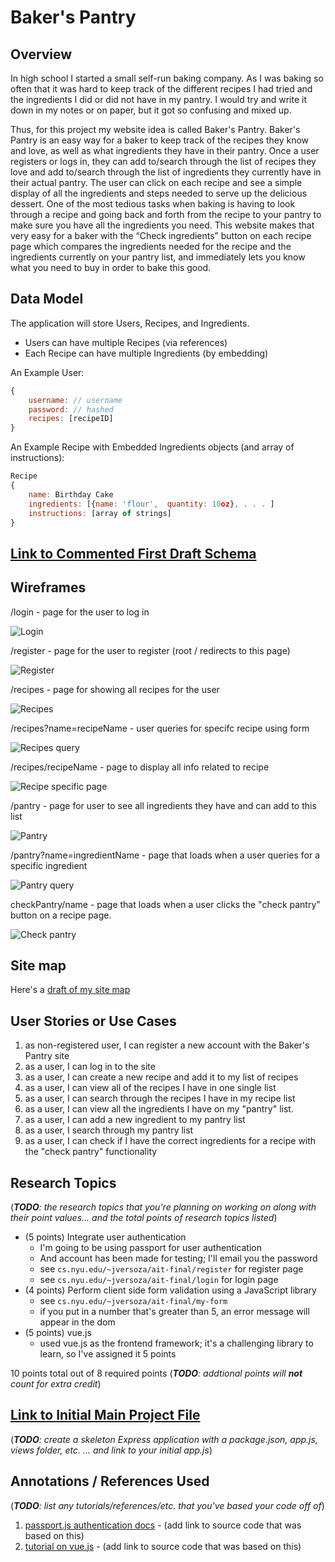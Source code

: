 
# Baker's Pantry

## Overview

In high school I started a small self-run baking company.  As I was baking so often that  it was hard to keep track of the different recipes I had tried and the ingredients I did or did not have in my pantry. I would try and write it down in my notes or on paper, but it got so confusing and mixed up.


Thus, for this project my website idea is called Baker's Pantry. Baker's Pantry is an easy way for a baker to keep track of the recipes they know and love, as well as what ingredients they have in their pantry. Once a user registers or logs in, they can add to/search through the list of recipes they love and add to/search through the list of ingredients they currently have in their actual pantry. The user can click on each recipe and see a simple display of all the ingredients and steps needed to serve up the delicious dessert. One of the most tedious tasks when baking is having to look through a recipe and going back and forth from the recipe to your pantry to make sure you have all the ingredients you need. This website makes that very easy for a baker with the “Check ingredients” button on each recipe page which compares the ingredients needed for the recipe and the ingredients currently on your pantry list, and immediately lets you know what you need to buy in order to bake this good. 


## Data Model

The application will store Users, Recipes, and Ingredients. 
* Users can have multiple Recipes (via references)
* Each Recipe can have multiple Ingredients (by embedding)

An Example User:

```javascript
{
    username: // username
    password: // hashed 
    recipes: [recipeID]
}

```

An Example Recipe with Embedded Ingredients objects (and array of instructions):

```javascript
Recipe 
{
    name: Birthday Cake
    ingredients: [{name: 'flour',  quantity: 10oz}, . . . ]
    instructions: [array of strings] 
}

```

## [Link to Commented First Draft Schema](db.js) 


## Wireframes


/login - page for the user to log in 

![Login](documentation/login.png)

/register - page for the user to register (root / redirects to this page)

![Register](documentation/register.png)

/recipes - page for showing all recipes for the user 

![Recipes](documentation/recipes.png)

/recipes?name=recipeName - user queries for specifc recipe using form

![Recipes query](documentation/recipes_query.png)

/recipes/recipeName - page to display all info related to recipe 

![Recipe specific page](documentation/recipes_recipeName.png)

/pantry - page for user to see all ingredients they have and can add to this list 

![Pantry](documentation/pantry.png)

/pantry?name=ingredientName - page that loads when a user queries for a specific ingredient 

![Pantry query](documentation/pantry_query.png)

checkPantry/name - page that loads when a user clicks the "check pantry" button on a recipe page. 

![Check pantry](documentation/checkPantry_name.png)



## Site map

Here's a [draft of my site map](documentation/site-map.png)

## User Stories or Use Cases

1. as non-registered user, I can register a new account with the Baker's Pantry site
2. as a user, I can log in to the site
3. as a user, I can create a new recipe and add it to my list of recipes 
4. as a user, I can view all of the recipes I have in one single list 
5. as a user, I can search through the recipes I have in my recipe list 
5. as a user, I can view all the ingredients I have on my "pantry" list. 
6. as a user, I can add a new ingredient to my pantry list 
7. as a user, I search through my pantry list 
8. as a user, I can check if I have the correct ingredients for a recipe with the "check pantry" functionality 


## Research Topics

(___TODO__: the research topics that you're planning on working on along with their point values... and the total points of research topics listed_)

* (5 points) Integrate user authentication
    * I'm going to be using passport for user authentication
    * And account has been made for testing; I'll email you the password
    * see <code>cs.nyu.edu/~jversoza/ait-final/register</code> for register page
    * see <code>cs.nyu.edu/~jversoza/ait-final/login</code> for login page
* (4 points) Perform client side form validation using a JavaScript library
    * see <code>cs.nyu.edu/~jversoza/ait-final/my-form</code>
    * if you put in a number that's greater than 5, an error message will appear in the dom
* (5 points) vue.js
    * used vue.js as the frontend framework; it's a challenging library to learn, so I've assigned it 5 points

10 points total out of 8 required points (___TODO__: addtional points will __not__ count for extra credit_)


## [Link to Initial Main Project File](app.js) 

(___TODO__: create a skeleton Express application with a package.json, app.js, views folder, etc. ... and link to your initial app.js_)

## Annotations / References Used

(___TODO__: list any tutorials/references/etc. that you've based your code off of_)

1. [passport.js authentication docs](http://passportjs.org/docs) - (add link to source code that was based on this)
2. [tutorial on vue.js](https://vuejs.org/v2/guide/) - (add link to source code that was based on this)
